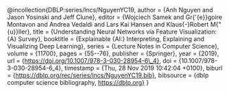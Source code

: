 @incollection{DBLP:series/lncs/NguyenYC19,
  author    = {Anh Nguyen and
               Jason Yosinski and
               Jeff Clune},
  editor    = {Wojciech Samek and
               Gr{\'{e}}goire Montavon and
               Andrea Vedaldi and
               Lars Kai Hansen and
               Klaus{-}Robert M{\"{u}}ller},
  title     = {Understanding Neural Networks via Feature Visualization: {A} Survey},
  booktitle = {Explainable {AI:} Interpreting, Explaining and Visualizing Deep Learning},
  series    = {Lecture Notes in Computer Science},
  volume    = {11700},
  pages     = {55--76},
  publisher = {Springer},
  year      = {2019},
  url       = {https://doi.org/10.1007/978-3-030-28954-6\_4},
  doi       = {10.1007/978-3-030-28954-6\_4},
  timestamp = {Thu, 28 Nov 2019 10:42:04 +0100},
  biburl    = {https://dblp.org/rec/series/lncs/NguyenYC19.bib},
  bibsource = {dblp computer science bibliography, https://dblp.org}
}